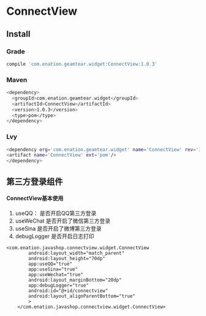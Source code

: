 # ConnectView
## Install

### Grade

```bash
compile 'com.enation.geamtear.widget:ConnectView:1.0.3'
```
### Maven
```bash
<dependency>
  <groupId>com.enation.geamtear.widget</groupId>
  <artifactId>ConnectView</artifactId>
  <version>1.0.3</version>
  <type>pom</type>
</dependency>
```

### Lvy
```bash
<dependency org='com.enation.geamtear.widget' name='ConnectView' rev='1.0.3'>
<artifact name='ConnectView' ext='pom'/>
</dependency>
```







## 第三方登录组件

#### ConnectView基本使用
1. useQQ：     是否开启QQ第三方登录 
2. useWeChat   是否开启了微信第三方登录
3. useSina     是否开启了微博第三方登录
4. debugLogger 是否开启日志打印

    
```
<com.enation.javashop.connectview.widget.ConnectView
        android:layout_width="match_parent"
        android:layout_height="70dp"
        app:useQQ="true"
        app:useSina="true"
        app:useWechat="true"
        android:layout_marginBottom="20dp"
        app:debugLogger="true"
        android:id="@+id/connectview"
        android:layout_alignParentBottom="true"
        >
    </com.enation.javashop.connectview.widget.ConnectView>
```

